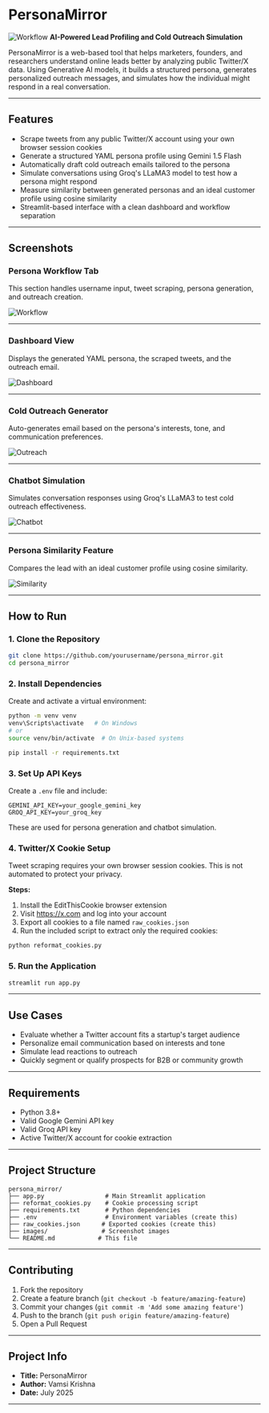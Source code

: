 # PersonaMirror

![Workflow](images/logo1.png)
**AI-Powered Lead Profiling and Cold Outreach Simulation**

PersonaMirror is a web-based tool that helps marketers, founders, and researchers understand online leads better by analyzing public Twitter/X data. Using Generative AI models, it builds a structured persona, generates personalized outreach messages, and simulates how the individual might respond in a real conversation.

---

## Features

- Scrape tweets from any public Twitter/X account using your own browser session cookies
- Generate a structured YAML persona profile using Gemini 1.5 Flash
- Automatically draft cold outreach emails tailored to the persona
- Simulate conversations using Groq's LLaMA3 model to test how a persona might respond
- Measure similarity between generated personas and an ideal customer profile using cosine similarity
- Streamlit-based interface with a clean dashboard and workflow separation

---

## Screenshots

### Persona Workflow Tab

This section handles username input, tweet scraping, persona generation, and outreach creation.

![Workflow](images/image_1.png)

---

### Dashboard View

Displays the generated YAML persona, the scraped tweets, and the outreach email.

![Dashboard](images/image_6.png)

---

### Cold Outreach Generator

Auto-generates email based on the persona's interests, tone, and communication preferences.

![Outreach](images/image_5.png)

---

### Chatbot Simulation

Simulates conversation responses using Groq's LLaMA3 to test cold outreach effectiveness.

![Chatbot](images/image_3.png)

---

### Persona Similarity Feature

Compares the lead with an ideal customer profile using cosine similarity.

![Similarity](images/image_2.png)

---

## How to Run

### 1. Clone the Repository

```bash
git clone https://github.com/yourusername/persona_mirror.git
cd persona_mirror
```

### 2. Install Dependencies

Create and activate a virtual environment:

```bash
python -m venv venv
venv\Scripts\activate   # On Windows
# or
source venv/bin/activate  # On Unix-based systems

pip install -r requirements.txt
```

### 3. Set Up API Keys

Create a `.env` file and include:

```env
GEMINI_API_KEY=your_google_gemini_key
GROQ_API_KEY=your_groq_key
```

These are used for persona generation and chatbot simulation.

### 4. Twitter/X Cookie Setup

Tweet scraping requires your own browser session cookies. This is not automated to protect your privacy.

**Steps:**

1. Install the EditThisCookie browser extension
2. Visit https://x.com and log into your account
3. Export all cookies to a file named `raw_cookies.json`
4. Run the included script to extract only the required cookies:

```bash
python reformat_cookies.py
```

### 5. Run the Application

```bash
streamlit run app.py
```

---

## Use Cases

- Evaluate whether a Twitter account fits a startup's target audience
- Personalize email communication based on interests and tone
- Simulate lead reactions to outreach
- Quickly segment or qualify prospects for B2B or community growth

---

## Requirements

- Python 3.8+
- Valid Google Gemini API key
- Valid Groq API key
- Active Twitter/X account for cookie extraction

---

## Project Structure

```
persona_mirror/
├── app.py                 # Main Streamlit application
├── reformat_cookies.py    # Cookie processing script
├── requirements.txt       # Python dependencies
├── .env                   # Environment variables (create this)
├── raw_cookies.json      # Exported cookies (create this)
├── images/               # Screenshot images
└── README.md            # This file
```

---

## Contributing

1. Fork the repository
2. Create a feature branch (`git checkout -b feature/amazing-feature`)
3. Commit your changes (`git commit -m 'Add some amazing feature'`)
4. Push to the branch (`git push origin feature/amazing-feature`)
5. Open a Pull Request

---



## Project Info

- **Title:** PersonaMirror
- **Author:**  Vamsi Krishna
- **Date:** July 2025

---
